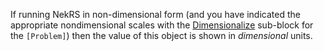 If running NekRS in non-dimensional form (and you have indicated the
appropriate nondimensional scales with the [Dimensionalize](DimensionalizeAction.md) sub-block
for the `[Problem]`) then the value of this object
is shown in *dimensional* units.
